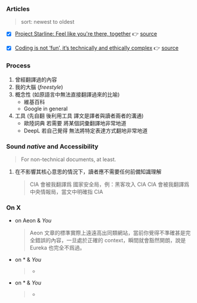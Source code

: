 
### Articles
> sort: newest to oldest
- [x] [Project Starline: Feel like you're there, together](./002-project-starline-feel-like-you-re-there-together.md) 👉 [source](https://blog.google/technology/research/project-starline/)
- [x] [Coding is not ‘fun’, it’s technically and ethically complex](./001-coding-is-not-fun-it-s-technically-and-ethically-complex.md) 👉 [source](https://aeon.co/ideas/coding-is-not-fun-it-s-technically-and-ethically-complex)


### Process
1. 曾經翻譯過的內容
2. 我的大腦 (*freestyle*)
3. 概念性 (如原語言中無法直接翻譯過來的比喻)
    - 維基百科
    - Google in general
4. 工具 (先自翻 後利用工具 譯文是譯者與讀者兩者的溝通)
   - 歐陸詞典 若需要 將某個詞彙翻譯地非常地道
   - DeepL 若自己覺得 無法將特定表達方式翻地非常地道

### Sound *native* and Accessibility
> For non-technical documents, at least.
1. 在不影響其核心意思的情況下，讀者應不需要任何前備知識理解
    > CIA 會被我翻譯爲 國家安全局，例：黑客攻入 CIA
    > CIA 會被我翻譯爲 中央情報局，當文中明確指 CIA

### On X
- on Aeon & *You*
    > Aeon 文章的標準實際上遠遠高出同類網站，當前你覺得不準確甚是完全錯誤的內容，一旦處於正確的 context，瞬間就會豁然開朗，說是 Eureka 也完全不爲過。
- on * & *You*
    > *
- on * & *You*
    > *
